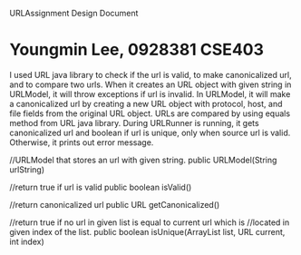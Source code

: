 URLAssignment Design Document

Youngmin Lee, 0928381
CSE403
=============

I used URL java library to check if the url is valid, to make canonicalized url, and to
compare two urls. When it creates an URL object with given string in URLModel, it will throw
exceptions if url is invalid. In URLModel, it will make a canonicalized url by creating a new
URL object with protocol, host, and file fields from the original URL object. URLs are compared
by using equals method from URL java library. During URLRunner is running, 
it gets canonicalized url and boolean if url is unique, only when source url is valid. 
Otherwise, it prints out error message.

//URLModel that stores an url with given string.
public URLModel(String urlString)

//return true if url is valid
public boolean isValid()

//return canonicalized url
public URL getCanonicalized()

//return true if no url in given list is equal to current url which is
//located in given index of the list.
public boolean isUnique(ArrayList<URL> list, URL current, int index)